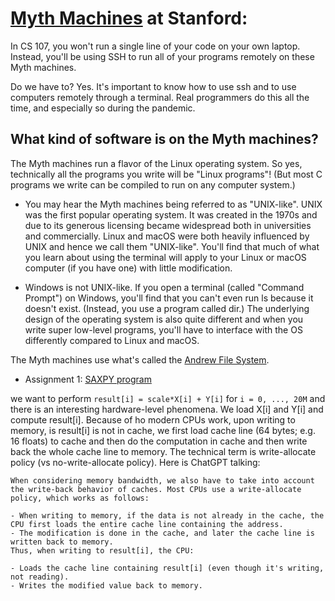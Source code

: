 # [Myth Machines](https://web.stanford.edu/class/cs107a/notes/myth-machines) at Stanford:

In CS 107, you won't run a single line of your code on your own laptop. Instead, you'll be using SSH to run all of your programs remotely on these Myth machines.

Do we have to? Yes. It's important to know how to use ssh and to use computers remotely through a terminal. Real programmers do this all the time, and especially so during the pandemic.

## What kind of software is on the Myth machines?

The Myth machines run a flavor of the Linux operating system. So yes, technically all the programs you write will be "Linux programs"! (But most C programs we write can be compiled to run on any computer system.)

- You may hear the Myth machines being referred to as "UNIX-like". UNIX was the first popular operating system. It was created in the 1970s and due to its generous licensing became widespread both in universities and commercially. Linux and macOS were both heavily influenced by UNIX and hence we call them "UNIX-like". You'll find that much of what you learn about using the terminal will apply to your Linux or macOS computer (if you have one) with little modification.

- Windows is not UNIX-like. If you open a terminal (called "Command Prompt") on Windows, you'll find that you can't even run ls because it doesn't exist. (Instead, you use a program called dir.) The underlying design of the operating system is also quite different and when you write super low-level programs, you'll have to interface with the OS differently compared to Linux and macOS.

The Myth machines use what's called the [Andrew File System](https://en.wikipedia.org/wiki/Andrew_File_System).

* Assignment 1: [SAXPY program](https://github.com/stanford-cs149/asst1/tree/master/prog5_saxpy)

we want to perform ```result[i] = scale*X[i] + Y[i]``` for ```i = 0, ..., 20M``` and there is an interesting hardware-level phenomena. We load X[i] and Y[i] and compute result[i]. Because of ho modern CPUs work, upon writing to memory, is result[i] is not in cache, we first load cache line (64 bytes; e.g. 16 floats) to cache and then do the computation in cache and then write back the whole cache line to memory. The technical term is write-allocate policy (vs no-write-allocate policy). Here is ChatGPT talking:
```
When considering memory bandwidth, we also have to take into account the write-back behavior of caches. Most CPUs use a write-allocate policy, which works as follows:

- When writing to memory, if the data is not already in the cache, the CPU first loads the entire cache line containing the address.
- The modification is done in the cache, and later the cache line is written back to memory.
Thus, when writing to result[i], the CPU:

- Loads the cache line containing result[i] (even though it's writing, not reading).
- Writes the modified value back to memory.
```
